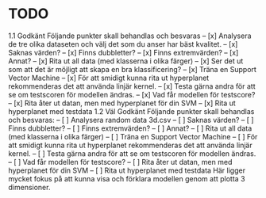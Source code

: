 # TODO
1.1 Godkänt
Följande punkter skall behandlas och besvaras
– [x] Analysera de tre olika dataseten och välj det som du anser har bäst kvalitet.
    – [x] Saknas värden?
    – [x] Finns dubbletter?
    – [x] Finns extremvärden?
    – [x] Annat?
– [x] Rita ut all data (med klasserna i olika färger)
    – [x] Ser det ut som att det är möjligt att skapa en bra klassificering?
– [x] Träna en Support Vector Machine
    – [x] För att smidigt kunna rita ut hyperplanet rekommenderas det att använda linjär kernel.
    – [x] Testa gärna andra för att se om testscoren för modellen ändras.
– [x] Vad får modellen för testscore?
– [x] Rita åter ut datan, men med hyperplanet för din SVM
    – [x] Rita ut hyperplanet med testdata
1.2 Väl Godkänt
Följande punkter skall behandlas och besvaras:
– [ ] Analysera random data 3d.csv
    – [ ] Saknas värden?
    – [ ] Finns dubbletter?
    – [ ] Finns extremvärden?
    – [ ] Annat?
– [ ] Rita ut all data (med klasserna i olika färger)
    – [ ] Träna en Support Vector Machine
    – [ ] För att smidigt kunna rita ut hyperplanet rekommenderas det att använda linjär kernel.
    – [ ] Testa gärna andra för att se om testscoren för modellen ändras.
    – [ ] Vad får modellen för testscore?
– [ ] Rita åter ut datan, men med hyperplanet för din SVM
    – [ ] Rita ut hyperplanet med testdata
    Här ligger mycket fokus på att kunna visa och förklara modellen genom att plotta 3 dimensioner.